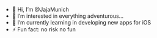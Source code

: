 - 👋 Hi, I’m @JajaMunich
- 👀 I’m interested in everything adventurous...
- 🌱 I’m currently learning in developing new apps for iOS
- ⚡ Fun fact: no risk no fun

<!---
JajaMunich/JajaMunich is a ✨ special ✨ repository because its `README.md` (this file) appears on your GitHub profile.
You can click the Preview link to take a look at your changes.
--->
